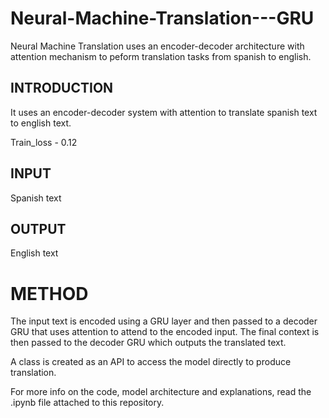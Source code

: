 # Neural-Machine-Translation---GRU
Neural Machine Translation uses an encoder-decoder architecture with attention mechanism to peform translation tasks from spanish to english.

## INTRODUCTION
It uses an encoder-decoder system with attention to translate spanish text to english text.

Train_loss - 0.12
## INPUT
Spanish text

## OUTPUT
English text


# METHOD
The input text is encoded using a GRU layer and then passed to a decoder GRU that uses attention to attend to the encoded input. The final context is then passed
to the decoder GRU which outputs the translated text.

A class is created as an API to access the model directly to produce translation.

For more info on the code, model architecture and explanations, read the .ipynb file attached to this repository.
